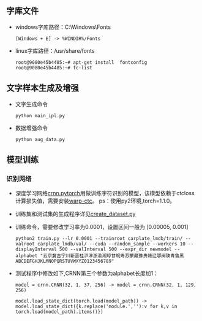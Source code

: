 ## 字库文件 ##
- windows字库路径：C:\Windows\Fonts

    `[Windows + E] -> %WINDIR%/Fonts`

- linux字库路径：/usr/share/fonts

    `root@9080e45b4485:~# apt-get install  fontconfig   root@9080e45b4485:~# fc-list`

## 文字样本生成及增强 ##
- 文字生成命令

    `python main_ipl.py`

- 数据增强命令

    `python aug_data.py`

## 模型训练 ##

### 识别网络 ###

- 深度学习网络[crnn.pytorch](https://github.com/meijieru/crnn.pytorch)用做训练字符识别的模型，该模型依赖于ctcloss计算损失值，需要安装[warp-ctc](https://github.com/SeanNaren/warp-ctc)。  ps：使用py2环境,torch=1.1.0。
- 训练集和测试集的生成程序详见[create_dataset.py](https://github.com/bgshih/crnn/blob/master/tool/create_dataset.py)
- 训练命令，需要修改学习率为0.0001，设置区间一般为 [0.00005, 0.001]

    `python2 train.py --lr 0.0001 --trainroot carplate_lmdb/train/ --valroot carplate_lmdb/val/ --cuda --random_sample --workers 10 --displayInterval 500 --valInterval 500 --expr_dir newmodel --alphabet "云京冀吉宁川新晋桂沪津浙渝湘琼甘皖粤苏蒙藏豫贵赣辽鄂闽陕青鲁黑ABCDEFGHJKLMNOPQRSTUVWXYZ0123456789"`
- 测试程序中修改如下,CRNN第三个参数为alphabet长度加1： 

    `model = crnn.CRNN(32, 1, 37, 256) -> model = crnn.CRNN(32, 1, 129, 256)`  

	`model.load_state_dict(torch.load(model_path)) -> model.load_state_dict({k.replace('module.',''):v for k,v in torch.load(model_path).items()})`